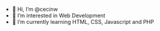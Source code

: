 - 👋 Hi, I’m @cecinw
- 👀 I’m interested in Web Development
- 🌱 I’m currently learning HTML, CSS, Javascript and PHP
